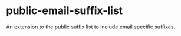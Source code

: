 # public-email-suffix-list
An extension to the public suffix list to include email specific suffixes.
